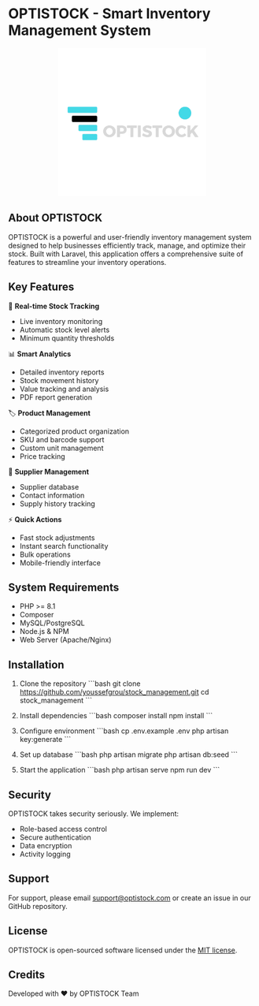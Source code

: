 # OPTISTOCK - Smart Inventory Management System

<p align="center">
<img src="public/images/stock-logo1.png" width="300" alt="OPTISTOCK Logo">
</p>

## About OPTISTOCK

OPTISTOCK is a powerful and user-friendly inventory management system designed to help businesses efficiently track, manage, and optimize their stock. Built with Laravel, this application offers a comprehensive suite of features to streamline your inventory operations.

## Key Features

🚀 **Real-time Stock Tracking**
- Live inventory monitoring
- Automatic stock level alerts
- Minimum quantity thresholds

📊 **Smart Analytics**
- Detailed inventory reports
- Stock movement history
- Value tracking and analysis
- PDF report generation

🏷️ **Product Management**
- Categorized product organization
- SKU and barcode support
- Custom unit management
- Price tracking

👥 **Supplier Management**
- Supplier database
- Contact information
- Supply history tracking

⚡ **Quick Actions**
- Fast stock adjustments
- Instant search functionality
- Bulk operations
- Mobile-friendly interface

## System Requirements

- PHP >= 8.1
- Composer
- MySQL/PostgreSQL
- Node.js & NPM
- Web Server (Apache/Nginx)

## Installation

1. Clone the repository
\`\`\`bash
git clone https://github.com/youssefgrou/stock_management.git
cd stock_management
\`\`\`

2. Install dependencies
\`\`\`bash
composer install
npm install
\`\`\`

3. Configure environment
\`\`\`bash
cp .env.example .env
php artisan key:generate
\`\`\`

4. Set up database
\`\`\`bash
php artisan migrate
php artisan db:seed
\`\`\`

5. Start the application
\`\`\`bash
php artisan serve
npm run dev
\`\`\`

## Security

OPTISTOCK takes security seriously. We implement:
- Role-based access control
- Secure authentication
- Data encryption
- Activity logging

## Support

For support, please email support@optistock.com or create an issue in our GitHub repository.

## License

OPTISTOCK is open-sourced software licensed under the [MIT license](https://opensource.org/licenses/MIT).

## Credits

Developed with ❤️ by OPTISTOCK Team 